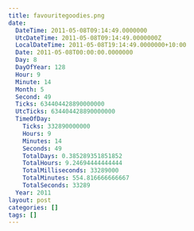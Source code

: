 ```yaml
---
title: favouritegoodies.png
date:
  DateTime: 2011-05-08T09:14:49.0000000
  UtcDateTime: 2011-05-08T09:14:49.0000000Z
  LocalDateTime: 2011-05-08T19:14:49.0000000+10:00
  Date: 2011-05-08T00:00:00.0000000
  Day: 8
  DayOfYear: 128
  Hour: 9
  Minute: 14
  Month: 5
  Second: 49
  Ticks: 634404428890000000
  UtcTicks: 634404428890000000
  TimeOfDay:
    Ticks: 332890000000
    Hours: 9
    Minutes: 14
    Seconds: 49
    TotalDays: 0.385289351851852
    TotalHours: 9.24694444444444
    TotalMilliseconds: 33289000
    TotalMinutes: 554.816666666667
    TotalSeconds: 33289
  Year: 2011
layout: post
categories: []
tags: []
---
```


